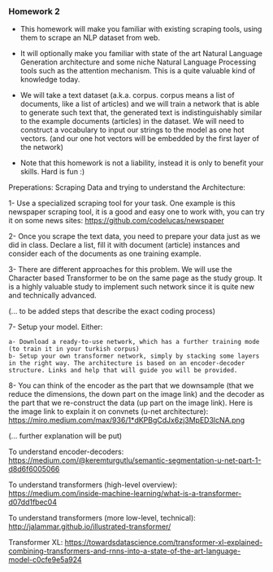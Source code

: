 
### Homework 2

- This homework will make you familiar with existing scraping tools, using them to scrape an NLP dataset from web. 

- It will optionally make you familiar with state of the art Natural Language Generation architecture and some niche Natural Language Processing tools such as the attention mechanism. This is a quite valuable kind of knowledge today.

- We will take a text dataset (a.k.a. corpus. corpus means a list of documents, like a list of articles) and we will train a network that is able to generate such text that, the generated text is indistinguishably similar to the example documents (articles) in the dataset. We will need to construct a vocabulary to input our strings to the model as one hot vectors. (and our one hot vectors will be embedded by the first layer of the network)

- Note that this homework is not a liability, instead it is only to benefit your skills. Hard is fun :)



Preperations: Scraping Data and trying to understand the Architecture:

1- Use a specialized scraping tool for your task. One example is this newspaper scraping tool, it is a good and easy one to work with, you can try it on some news sites: https://github.com/codelucas/newspaper

2- Once you scrape the text data, you need to prepare your data just as we did in class. Declare a list, fill it with document (article) instances and consider each of the documents as one training example. 

3- There are different approaches for this problem. We will use the Character based Transformer to be on the same page as the study group. It is a highly valuable study to implement such network since it is quite new and technically advanced.

(... to be added steps that describe the exact coding process)

7- Setup your model. Either:

	a- Download a ready-to-use network, which has a further training mode (to train it in your turkish corpus)
	b- Setup your own transformer network, simply by stacking some layers in the right way. The architecture is based on an encoder-decoder structure. Links and help that will guide you will be provided.

8- You can think of the encoder as the part that we downsample (that we reduce the dimensions, the down part on the image link) and the decoder as the part that we re-construct the data (up part on the image link). Here is the image link to explain it on convnets (u-net architecture): https://miro.medium.com/max/936/1*dKPBgCdJx6zj3MpED3lcNA.png

(... further explanation will be put)




To understand encoder-decoders: https://medium.com/@keremturgutlu/semantic-segmentation-u-net-part-1-d8d6f6005066

To understand transformers (high-level overview): https://medium.com/inside-machine-learning/what-is-a-transformer-d07dd1fbec04

To understand transformers (more low-level, technical): http://jalammar.github.io/illustrated-transformer/

Transformer XL: https://towardsdatascience.com/transformer-xl-explained-combining-transformers-and-rnns-into-a-state-of-the-art-language-model-c0cfe9e5a924

